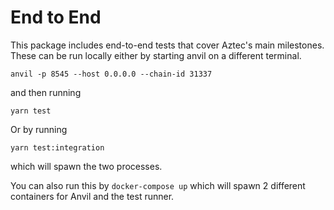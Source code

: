 # End to End

This package includes end-to-end tests that cover Aztec's main milestones.
These can be run locally either by starting anvil on a different terminal.

```
anvil -p 8545 --host 0.0.0.0 --chain-id 31337
```

and then running

```
yarn test
```

Or by running

```
yarn test:integration
```

which will spawn the two processes.

You can also run this by `docker-compose up` which will spawn 2 different containers for Anvil and the test runner.
